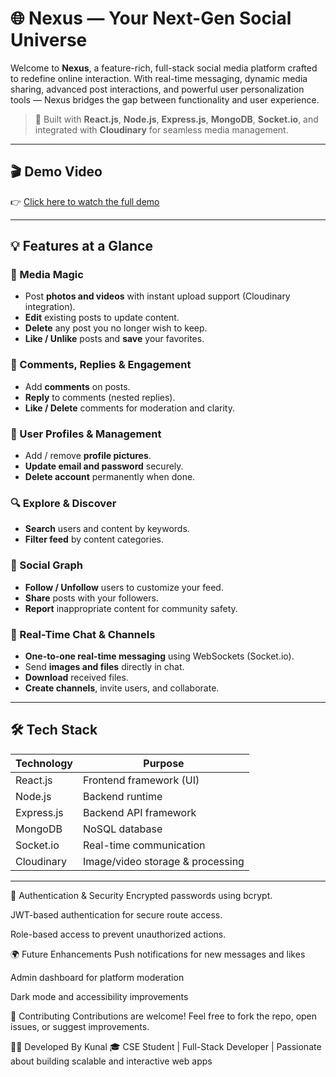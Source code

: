 # 🌐 Nexus — Your Next-Gen Social Universe

Welcome to **Nexus**, a feature-rich, full-stack social media platform crafted to redefine online interaction. With real-time messaging, dynamic media sharing, advanced post interactions, and powerful user personalization tools — Nexus bridges the gap between functionality and user experience.

> 🚀 Built with **React.js**, **Node.js**, **Express.js**, **MongoDB**, **Socket.io**, and integrated with **Cloudinary** for seamless media management.

---

## 🎬 Demo Video

👉 [Click here to watch the full demo](https://youtu.be/133XN6AIMfg)

---

## 💡 Features at a Glance

### 📸 Media Magic

- Post **photos and videos** with instant upload support (Cloudinary integration).
- **Edit** existing posts to update content.
- **Delete** any post you no longer wish to keep.
- **Like / Unlike** posts and **save** your favorites.

### 💬 Comments, Replies & Engagement

- Add **comments** on posts.
- **Reply** to comments (nested replies).
- **Like / Delete** comments for moderation and clarity.

### 👥 User Profiles & Management

- Add / remove **profile pictures**.
- **Update email and password** securely.
- **Delete account** permanently when done.

### 🔍 Explore & Discover

- **Search** users and content by keywords.
- **Filter feed** by content categories.

### 👥 Social Graph

- **Follow / Unfollow** users to customize your feed.
- **Share** posts with your followers.
- **Report** inappropriate content for community safety.

### 💬 Real-Time Chat & Channels

- **One-to-one real-time messaging** using WebSockets (Socket.io).
- Send **images and files** directly in chat.
- **Download** received files.
- **Create channels**, invite users, and collaborate.

---

## 🛠️ Tech Stack

| Technology | Purpose                          |
| ---------- | -------------------------------- |
| React.js   | Frontend framework (UI)          |
| Node.js    | Backend runtime                  |
| Express.js | Backend API framework            |
| MongoDB    | NoSQL database                   |
| Socket.io  | Real-time communication          |
| Cloudinary | Image/video storage & processing |

---

🔐 Authentication & Security
Encrypted passwords using bcrypt.

JWT-based authentication for secure route access.

Role-based access to prevent unauthorized actions.

🌍 Future Enhancements
Push notifications for new messages and likes

Admin dashboard for platform moderation

Dark mode and accessibility improvements

🙌 Contributing
Contributions are welcome! Feel free to fork the repo, open issues, or suggest improvements.

👨‍💻 Developed By
Kunal
🎓 CSE Student | Full-Stack Developer | Passionate about building scalable and interactive web apps
